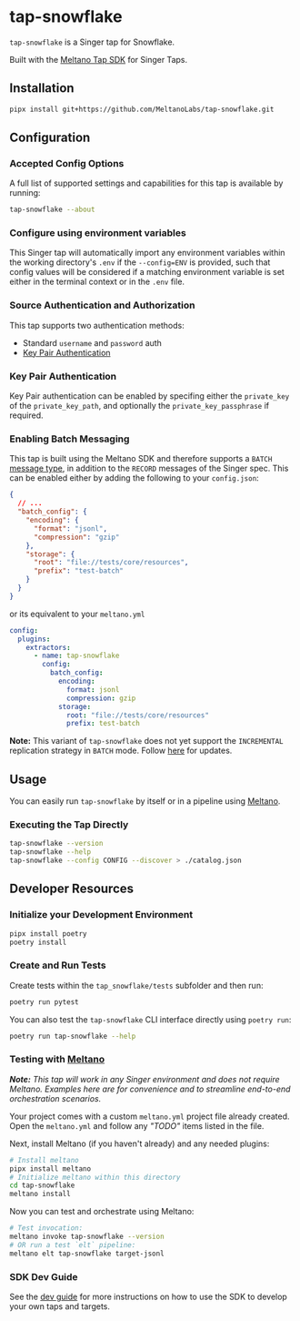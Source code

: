 # tap-snowflake

`tap-snowflake` is a Singer tap for Snowflake.

Built with the [Meltano Tap SDK](https://sdk.meltano.com) for Singer Taps.

## Installation

```bash
pipx install git+https://github.com/MeltanoLabs/tap-snowflake.git
```

## Configuration

### Accepted Config Options

A full list of supported settings and capabilities for this
tap is available by running:

```bash
tap-snowflake --about
```

### Configure using environment variables

This Singer tap will automatically import any environment variables within the working directory's
`.env` if the `--config=ENV` is provided, such that config values will be considered if a matching
environment variable is set either in the terminal context or in the `.env` file.

### Source Authentication and Authorization

This tap supports two authentication methods:
- Standard `username` and `password` auth
- [Key Pair Authentication](https://docs.snowflake.com/en/user-guide/key-pair-auth)

### Key Pair Authentication

Key Pair authentication can be enabled by specifing either the `private_key` of the `private_key_path`, and optionally the `private_key_passphrase` if required.

### Enabling Batch Messaging

This tap is built using the Meltano SDK and therefore supports a `BATCH` [message type](https://sdk.meltano.com/en/latest/batch.html), in
addition to the `RECORD` messages of the Singer spec. This can be enabled either by adding the following to your `config.json`:

```json
{
  // ...
  "batch_config": {
    "encoding": {
      "format": "jsonl",
      "compression": "gzip"
    },
    "storage": {
      "root": "file://tests/core/resources",
      "prefix": "test-batch"
    }
  }
}
```

or its equivalent to your `meltano.yml`

```yaml
config:
  plugins:
    extractors:
      - name: tap-snowflake
        config:
          batch_config:
            encoding:
              format: jsonl
              compression: gzip
            storage:
              root: "file://tests/core/resources"
              prefix: test-batch
```

**Note:** This variant of `tap-snowflake` does not yet support the `INCREMENTAL` replication strategy in `BATCH` mode. Follow [here](https://github.com/meltano/sdk/issues/976#issuecomment-1257848119) for updates.

## Usage

You can easily run `tap-snowflake` by itself or in a pipeline using [Meltano](https://meltano.com/).

### Executing the Tap Directly

```bash
tap-snowflake --version
tap-snowflake --help
tap-snowflake --config CONFIG --discover > ./catalog.json
```

## Developer Resources

### Initialize your Development Environment

```bash
pipx install poetry
poetry install
```

### Create and Run Tests

Create tests within the `tap_snowflake/tests` subfolder and
then run:

```bash
poetry run pytest
```

You can also test the `tap-snowflake` CLI interface directly using `poetry run`:

```bash
poetry run tap-snowflake --help
```

### Testing with [Meltano](https://www.meltano.com)

_**Note:** This tap will work in any Singer environment and does not require Meltano.
Examples here are for convenience and to streamline end-to-end orchestration scenarios._

Your project comes with a custom `meltano.yml` project file already created. Open the `meltano.yml` and follow any _"TODO"_ items listed in
the file.

Next, install Meltano (if you haven't already) and any needed plugins:

```bash
# Install meltano
pipx install meltano
# Initialize meltano within this directory
cd tap-snowflake
meltano install
```

Now you can test and orchestrate using Meltano:

```bash
# Test invocation:
meltano invoke tap-snowflake --version
# OR run a test `elt` pipeline:
meltano elt tap-snowflake target-jsonl
```

### SDK Dev Guide

See the [dev guide](https://sdk.meltano.com/en/latest/dev_guide.html) for more instructions on how to use the SDK to
develop your own taps and targets.
